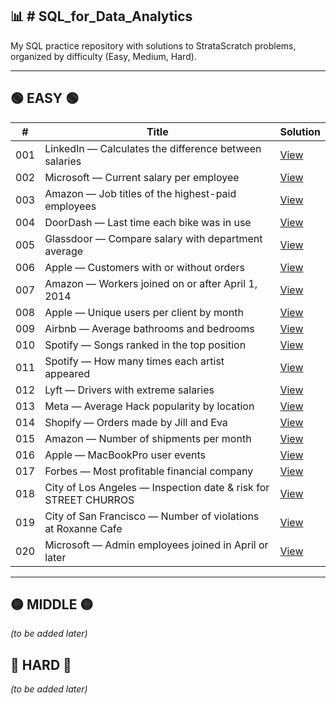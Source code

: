 ## 📊 # SQL_for_Data_Analytics
My SQL practice repository with solutions to StrataScratch problems, organized by difficulty (Easy, Medium, Hard).

---

## 🟢 EASY 🟢

| #   | Title                                                        | Solution |
|-----|--------------------------------------------------------------|----------|
| 001 | LinkedIn — Calculates the difference between salaries        | [View](EASY_Solutions.md#problem-linkedin-001--calculates-the-difference-between-the-highest-salaries) |
| 002 | Microsoft — Current salary per employee                      | [View](EASY_Solutions.md#problem-microsoft-002--find-current-salary-per-employee) |
| 003 | Amazon — Job titles of the highest-paid employees            | [View](EASY_Solutions.md#problem-amazon-003--find-job-titles-of-the-highest-paid-employees) |
| 004 | DoorDash — Last time each bike was in use                    | [View](EASY_Solutions.md#problem-doordash-004--find-the-last-time-each-bike-was-in-use) |
| 005 | Glassdoor — Compare salary with department average           | [View](EASY_Solutions.md#problem-glassdoor-005--compare-employee-salary-with-department-average) |
| 006 | Apple — Customers with or without orders                     | [View](EASY_Solutions.md#problem-apple-006--find-details-of-each-customer-with-or-without-orders) |
| 007 | Amazon — Workers joined on or after April 1, 2014            | [View](EASY_Solutions.md#problem-amazon-007--find-number-of-workers-joined-on-or-after-april-1-2014) |
| 008 | Apple — Unique users per client by month                     | [View](EASY_Solutions.md#problem-apple-008--number-of-unique-users-per-client-by-month) |
| 009 | Airbnb — Average bathrooms and bedrooms                      | [View](EASY_Solutions.md#problem-airbnb-009--average-number-of-bathrooms-and-bedrooms) |
| 010 | Spotify — Songs ranked in the top position                   | [View](EASY_Solutions.md#problem-spotify-010--find-songs-ranked-in-the-top-position) |
| 011 | Spotify — How many times each artist appeared                | [View](EASY_Solutions.md#problem-spotify-011--find-how-many-times-each-artist-appeared) |
| 012 | Lyft — Drivers with extreme salaries                         | [View](EASY_Solutions.md#problem-lyft-012--lyft-drivers-with-extreme-salaries) |
| 013 | Meta — Average Hack popularity by location                   | [View](EASY_Solutions.md#problem-meta-013--average-hack-popularity-by-location) |
| 014 | Shopify — Orders made by Jill and Eva                        | [View](EASY_Solutions.md#problem-shopify-014--orders-made-by-jill-and-eva) |
| 015 | Amazon — Number of shipments per month                       | [View](EASY_Solutions.md#problem-amazon-015--number-of-shipments-per-month) |
| 016 | Apple — MacBookPro user events                               | [View](EASY_Solutions.md#problem-apple-016--count-the-number-of-user-events-performed-by-macbookpro-users) |
| 017 | Forbes — Most profitable financial company                   | [View](EASY_Solutions.md#problem-forbes-017--find-the-most-profitable-company-from-the-financial-sector) |
| 018 | City of Los Angeles — Inspection date & risk for STREET CHURROS | [View](EASY_Solutions.md#problem-city-of-los-angeles-018--inspection-date-and-risk-category-for-street-churros) |
| 019 | City of San Francisco — Number of violations at Roxanne Cafe | [View](EASY_Solutions.md#problem-city-of-san-francisco-019--number-of-violations-at-roxanne-cafe-per-year) |
| 020 | Microsoft — Admin employees joined in April or later         | [View](EASY_Solutions.md#problem-microsoft-020--number-of-admin-employees-who-joined-in-april-or-later) |


---

## 🟡 MIDDLE 🟡
*(to be added later)*

## 🔴 HARD 🔴
*(to be added later)*
